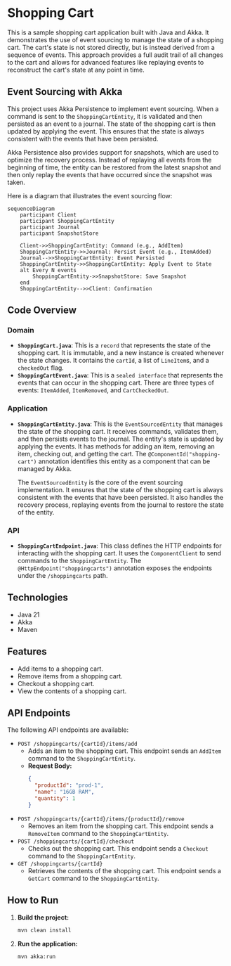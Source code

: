 # Shopping Cart

This is a sample shopping cart application built with Java and Akka. It demonstrates the use of event sourcing to manage the state of a shopping cart. The cart's state is not stored directly, but is instead derived from a sequence of events. This approach provides a full audit trail of all changes to the cart and allows for advanced features like replaying events to reconstruct the cart's state at any point in time.

## Event Sourcing with Akka

This project uses Akka Persistence to implement event sourcing. When a command is sent to the `ShoppingCartEntity`, it is validated and then persisted as an event to a journal. The state of the shopping cart is then updated by applying the event. This ensures that the state is always consistent with the events that have been persisted.

Akka Persistence also provides support for snapshots, which are used to optimize the recovery process. Instead of replaying all events from the beginning of time, the entity can be restored from the latest snapshot and then only replay the events that have occurred since the snapshot was taken.

Here is a diagram that illustrates the event sourcing flow:

```mermaid
sequenceDiagram
    participant Client
    participant ShoppingCartEntity
    participant Journal
    participant SnapshotStore

    Client->>ShoppingCartEntity: Command (e.g., AddItem)
    ShoppingCartEntity->>Journal: Persist Event (e.g., ItemAdded)
    Journal-->>ShoppingCartEntity: Event Persisted
    ShoppingCartEntity->>ShoppingCartEntity: Apply Event to State
    alt Every N events
        ShoppingCartEntity->>SnapshotStore: Save Snapshot
    end
    ShoppingCartEntity-->>Client: Confirmation
```

## Code Overview

### Domain

-   **`ShoppingCart.java`**: This is a `record` that represents the state of the shopping cart. It is immutable, and a new instance is created whenever the state changes. It contains the `cartId`, a list of `LineItem`s, and a `checkedOut` flag.
-   **`ShoppingCartEvent.java`**: This is a `sealed interface` that represents the events that can occur in the shopping cart. There are three types of events: `ItemAdded`, `ItemRemoved`, and `CartCheckedOut`.

### Application

-   **`ShoppingCartEntity.java`**: This is the `EventSourcedEntity` that manages the state of the shopping cart. It receives commands, validates them, and then persists events to the journal. The entity's state is updated by applying the events. It has methods for adding an item, removing an item, checking out, and getting the cart. The `@ComponentId("shopping-cart")` annotation identifies this entity as a component that can be managed by Akka.

    The `EventSourcedEntity` is the core of the event sourcing implementation. It ensures that the state of the shopping cart is always consistent with the events that have been persisted. It also handles the recovery process, replaying events from the journal to restore the state of the entity.

### API

-   **`ShoppingCartEndpoint.java`**: This class defines the HTTP endpoints for interacting with the shopping cart. It uses the `ComponentClient` to send commands to the `ShoppingCartEntity`. The `@HttpEndpoint("shoppingcarts")` annotation exposes the endpoints under the `/shoppingcarts` path.

## Technologies

- Java 21
- Akka
- Maven

## Features

- Add items to a shopping cart.
- Remove items from a shopping cart.
- Checkout a shopping cart.
- View the contents of a shopping cart.

## API Endpoints

The following API endpoints are available:

-   `POST /shoppingcarts/{cartId}/items/add`
    -   Adds an item to the shopping cart. This endpoint sends an `AddItem` command to the `ShoppingCartEntity`.
    -   **Request Body:**
        ```json
        {
          "productId": "prod-1",
          "name": "16GB RAM",
          "quantity": 1
        }
        ```
-   `POST /shoppingcarts/{cartId}/items/{productId}/remove`
    -   Removes an item from the shopping cart. This endpoint sends a `RemoveItem` command to the `ShoppingCartEntity`.
-   `POST /shoppingcarts/{cartId}/checkout`
    -   Checks out the shopping cart. This endpoint sends a `Checkout` command to the `ShoppingCartEntity`.
-   `GET /shoppingcarts/{cartId}`
    -   Retrieves the contents of the shopping cart. This endpoint sends a `GetCart` command to the `ShoppingCartEntity`.

## How to Run

1.  **Build the project:**
    ```bash
    mvn clean install
    ```
2.  **Run the application:**
    ```bash
    mvn akka:run
    ```

